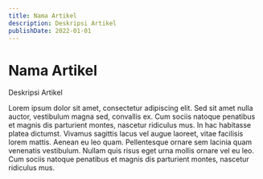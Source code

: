 ```yaml
---
title: Nama Artikel
description: Deskripsi Artikel
publishDate: 2022-01-01
---
```


# Nama Artikel

Deskripsi Artikel

Lorem ipsum dolor sit amet, consectetur adipiscing elit. Sed sit amet nulla auctor, vestibulum magna sed, convallis ex. Cum sociis natoque penatibus et magnis dis parturient montes, nascetur ridiculus mus. In hac habitasse platea dictumst. Vivamus sagittis lacus vel augue laoreet, vitae facilisis lorem mattis. Aenean eu leo quam. Pellentesque ornare sem lacinia quam venenatis vestibulum. Nullam quis risus eget urna mollis ornare vel eu leo. Cum sociis natoque penatibus et magnis dis parturient montes, nascetur ridiculus mus.
